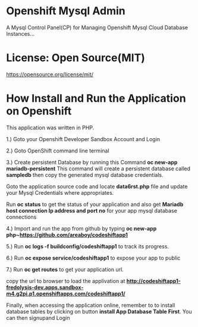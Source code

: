 # Openshift Mysql Admin
A Mysql Control Panel(CP) for Managing Openshift Mysql Cloud Database Instances...

# License:  Open Source(MIT)
https://opensource.org/license/mit/


# How Install and Run the Application on Openshift

This application was written in PHP.

1.) Goto your Openshift Developer Sandbox Account and Login

2.) Goto OpenShift command line terminal

3.) Create persistent Database by running this Command **oc new-app mariadb-persistent** This command will create a persistent database called **sampledb** then copy the generated mysql database credentials.

Goto the application source code and locate **data6rst.php** file and update your Mysql Credentials where appropriates.

Run **oc status** to get the status of your application and also get **Mariadb host connection Ip address and port no** for your app mysql database connections

4.) Import and run the app from github by typing **oc new-app php~https://github.com/areaboy/codeshiftapp1**

5.) Run **oc logs -f buildconfig/codeshiftapp1** to track its progress.

6.) Run **oc expose service/codeshiftapp1** to expose your app to public

7.) Run **oc get routes** to get your application url. 

copy the url to browser  to load the applivation at **http://codeshiftapp1-fredolysis-dev.apps.sandbox-m4.g2pi.p1.openshiftapps.com/codeshiftapp1/**

Finally, when accessing the application online, remember to to install  database tables by clicking on button **install App
Database Table First**.  You can then signupand Login

